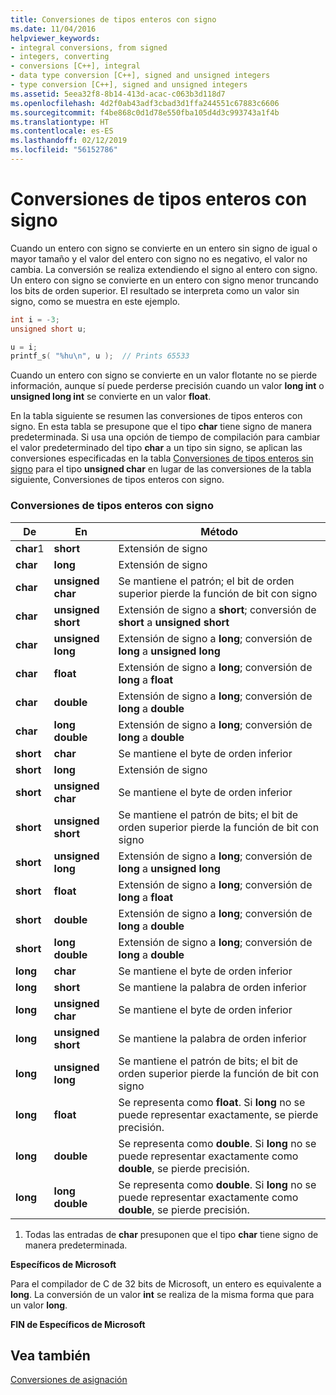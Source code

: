```yaml
---
title: Conversiones de tipos enteros con signo
ms.date: 11/04/2016
helpviewer_keywords:
- integral conversions, from signed
- integers, converting
- conversions [C++], integral
- data type conversion [C++], signed and unsigned integers
- type conversion [C++], signed and unsigned integers
ms.assetid: 5eea32f8-8b14-413d-acac-c063b3d118d7
ms.openlocfilehash: 4d2f0ab43adf3cbad3d1ffa244551c67883c6606
ms.sourcegitcommit: f4be868c0d1d78e550fba105d4d3c993743a1f4b
ms.translationtype: HT
ms.contentlocale: es-ES
ms.lasthandoff: 02/12/2019
ms.locfileid: "56152786"
---
```

# <a name="conversions-from-signed-integral-types"></a>Conversiones de tipos enteros con signo

Cuando un entero con signo se convierte en un entero sin signo de igual o mayor tamaño y el valor del entero con signo no es negativo, el valor no cambia. La conversión se realiza extendiendo el signo al entero con signo. Un entero con signo se convierte en un entero con signo menor truncando los bits de orden superior. El resultado se interpreta como un valor sin signo, como se muestra en este ejemplo.

```C
int i = -3;
unsigned short u;

u = i;
printf_s( "%hu\n", u );  // Prints 65533
```

Cuando un entero con signo se convierte en un valor flotante no se pierde información, aunque sí puede perderse precisión cuando un valor **long int** o **unsigned long int** se convierte en un valor **float**.

En la tabla siguiente se resumen las conversiones de tipos enteros con signo. En esta tabla se presupone que el tipo **char** tiene signo de manera predeterminada. Si usa una opción de tiempo de compilación para cambiar el valor predeterminado del tipo **char** a un tipo sin signo, se aplican las conversiones especificadas en la tabla [Conversiones de tipos enteros sin signo](../c-language/conversions-from-unsigned-integral-types.md) para el tipo **unsigned char** en lugar de las conversiones de la tabla siguiente, Conversiones de tipos enteros con signo.

### <a name="conversions-from-signed-integral-types"></a>Conversiones de tipos enteros con signo

|De|En|Método|
|----------|--------|------------|
|**char**1|**short**|Extensión de signo|
|**char**|**long**|Extensión de signo|
|**char**|**unsigned char**|Se mantiene el patrón; el bit de orden superior pierde la función de bit con signo|
|**char**|**unsigned short**|Extensión de signo a **short**; conversión de **short** a **unsigned short**|
|**char**|**unsigned long**|Extensión de signo a **long**; conversión de **long** a **unsigned long**|
|**char**|**float**|Extensión de signo a **long**; conversión de **long** a **float**|
|**char**|**double**|Extensión de signo a **long**; conversión de **long** a **double**|
|**char**|**long double**|Extensión de signo a **long**; conversión de **long** a **double**|
|**short**|**char**|Se mantiene el byte de orden inferior|
|**short**|**long**|Extensión de signo|
|**short**|**unsigned char**|Se mantiene el byte de orden inferior|
|**short**|**unsigned short**|Se mantiene el patrón de bits; el bit de orden superior pierde la función de bit con signo|
|**short**|**unsigned long**|Extensión de signo a **long**; conversión de **long** a **unsigned long**|
|**short**|**float**|Extensión de signo a **long**; conversión de **long** a **float**|
|**short**|**double**|Extensión de signo a **long**; conversión de **long** a **double**|
|**short**|**long double**|Extensión de signo a **long**; conversión de **long** a **double**|
|**long**|**char**|Se mantiene el byte de orden inferior|
|**long**|**short**|Se mantiene la palabra de orden inferior|
|**long**|**unsigned char**|Se mantiene el byte de orden inferior|
|**long**|**unsigned short**|Se mantiene la palabra de orden inferior|
|**long**|**unsigned long**|Se mantiene el patrón de bits; el bit de orden superior pierde la función de bit con signo|
|**long**|**float**|Se representa como **float**. Si **long** no se puede representar exactamente, se pierde precisión.|
|**long**|**double**|Se representa como **double**. Si **long** no se puede representar exactamente como **double**, se pierde precisión.|
|**long**|**long double**|Se representa como **double**. Si **long** no se puede representar exactamente como **double**, se pierde precisión.|

1. Todas las entradas de **char** presuponen que el tipo **char** tiene signo de manera predeterminada.

**Específicos de Microsoft**

Para el compilador de C de 32 bits de Microsoft, un entero es equivalente a **long**. La conversión de un valor **int** se realiza de la misma forma que para un valor **long**.

**FIN de Específicos de Microsoft**

## <a name="see-also"></a>Vea también

[Conversiones de asignación](../c-language/assignment-conversions.md)
